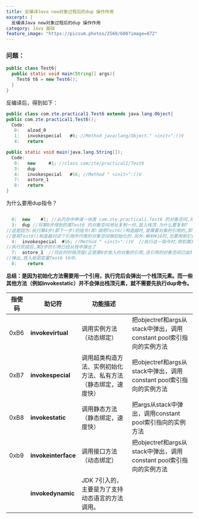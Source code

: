 ```yaml
---
title: 反编译Java new对象过程后的dup 操作作用
excerpt: |
  反编译Java new对象过程后的dup 操作作用
category: Java 基础
feature_image: "https://picsum.photos/2560/600?image=872"
---
```

### 问题：

```java
public class Test6{
  public static void main(String[] args){
    Test6 t6 = new Test6();
  }
}
```

反编译后，得到如下：

```java
public class com.zte.practical1.Test6 extends java.lang.Object{ 
public com.zte.practical1.Test6(); 
  Code: 
   0:   aload_0 
   1:   invokespecial   #8; //Method java/lang/Object." <init>":()V 
   4:   return 

public static void main(java.lang.String[]); 
  Code: 
   0:   new     #1; //class com/zte/practical1/Test6 
   3:   dup 
   4:   invokespecial   #16; //Method " <init>":()V 
   7:   astore_1 
   8:   return 
} 
```

为什么要用dup指令？

```java

  0:  new    #1; //从内存中申请一块类 com.zte.practical1.Test6 的对象空间,将空间的地址放入栈顶
  3:  dup //将第0步得到的类Test6 的对象空间地址复制一份,放入栈顶.为什么要复制?
//这是因为:执行第4步(即下一步)的指令(即:调用Test6()构造器时,是需要对象的引用的,即:
//是用Test6()构造器对这个引用所代表的对象空间做初始化的.另外:解析#16时,也要用到它是属于哪个对象的引用.
  4:  invokespecial  #16; //Method " <init>":()V  //执行这一指令时,用到第3步中的引用.
//执行完成后,第3步的引用已经从栈中弹出了
  7:  astore_1  //将此时的栈顶值(正是第0步放入的对象的引用,该引用的对象空间已由3-4两步初始化过了)
//弹出,放入局部变量Test6 t6中.
  8:  	return 
```

**总结：是因为初始化方法需要用一个引用，执行完后会弹出一个栈顶元素。而一些其他方法（例如invokestatic）并不会弹出栈顶元素，就不需要先执行dup命令。**



| 指使码  | 助记符                 | 功能描述                            |                                          |
| ---- | ------------------- | ------------------------------- | ---------------------------------------- |
| 0xB6 | **invokevirtual**   | 调用实例方法（动态绑定）                    | 把objectref和args从stack中弹出，调用constant pool索引指向的实例方法 |
| 0xB7 | **invokespecial**   | 调用超类构造方法、实例初始化方法、私有方法（静态绑定，速度快） | 把objectref和args从stack中弹出，调用constant pool索引指向的实例方法 |
| 0xB8 | **invokestatic**    | 调用静态方法（静态绑定，速度快）                | 把args从stack中弹出，调用constant pool索引指向的实例方法  |
| 0xb9 | **invokeinterface** | 调用接口方法（动态绑定）                    | 把objectref和args从stack中弹出，调用constant pool索引指向的实例方法 |
|      | **invokedynamic**   | JDK 7引入的，主要是为了支持动态语言的方法调用。      |                                          |
